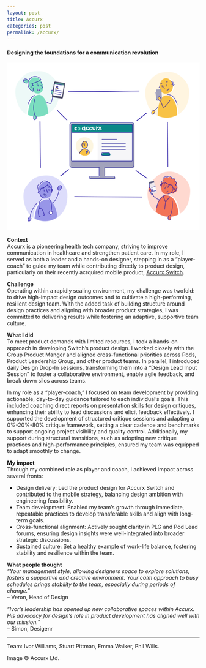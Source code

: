 ```yaml
---
layout: post
title: Accurx
categories: post
permalink: /accurx/
---
```

#### Designing the foundations for a communication revolution

![hospice](/images/accurx.png)

**Context**  
Accurx is a pioneering health tech company, striving to improve communication in healthcare and strengthen patient care. In my role, I served as both a leader and a hands-on designer, stepping in as a “player-coach” to guide my team while contributing directly to product design, particularly on their recently acrquired mobile product, [Accurx Switch](https://www.accurx.com/accurx-switch).

**Challenge**  
Operating within a rapidly scaling environment, my challenge was twofold: to drive high-impact design outcomes and to cultivate a high-performing, resilient design team. With the added task of building structure around design practices and aligning with broader product strategies, I was committed to delivering results while fostering an adaptive, supportive team culture.

**What I did**  
To meet product demands with limited resources, I took a hands-on approach in developing Switch’s product design. I worked closely with the Group Product Manger and aligned cross-functional priorities across Pods, Product Leadership Group, and other product teams. In parallel, I introduced daily Design Drop-In sessions, transforming them into a “Design Lead Input Session” to foster a collaborative environment, enable agile feedback, and break down silos across teams.

In my role as a “player-coach,” I focused on team development by providing actionable, day-to-day guidance tailored to each individual’s goals. This included coaching direct reports on presentation skills for design critiques, enhancing their ability to lead discussions and elicit feedback effectively. I supported the development of structured critique sessions and adapting a 0%-20%-80% critique framework, setting a clear cadence and benchmarks to support ongoing project visibility and quality control. Additionally, my support during structural transitions, such as adopting new critique practices and high-performance principles, ensured my team was equipped to adapt smoothly to change.

**My impact**  
Through my combined role as player and coach, I achieved impact across several fronts:
- Design delivery: Led the product design for Accurx Switch and contributed to the mobile strategy, balancing design ambition with engineering feasibility.
- Team development: Enabled my team’s growth through immediate, repeatable practices to develop transferable skills and align with long-term goals.
- Cross-functional alignment: Actively sought clarity in PLG and Pod Lead forums, ensuring design insights were well-integrated into broader strategic discussions.
- Sustained culture: Set a healthy example of work-life balance, fostering stability and resilience within the team.

**What people thought**  
*“Your management style, allowing designers space to explore solutions, fosters a supportive and creative environment. Your calm approach to busy schedules brings stability to the team, especially during periods of change.”*  
– Veron, Head of Design

*“Ivor’s leadership has opened up new collaborative spaces within Accurx. His advocacy for design’s role in product development has aligned well with our mission.”*  
– Simon, Desigenr

---

Team: Ivor Williams, Stuart Pittman, Emma Walker, Phil Wills.

Image © Accurx Ltd.


